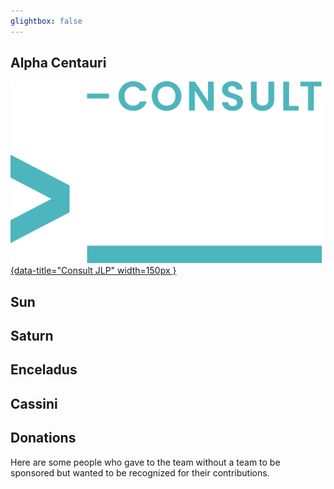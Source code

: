 ```yaml
---
glightbox: false
---
```

## Alpha Centauri

[![jlp@consultjlp](assets/sponsors/consultjlp.svg){data-title="Consult JLP" width=150px }](mailto:jlp@consultjlp.com)


## Sun

## Saturn

## Enceladus

## Cassini

## Donations
Here are some people who gave to the team without a team to be sponsored but
wanted to be recognized for their contributions.

